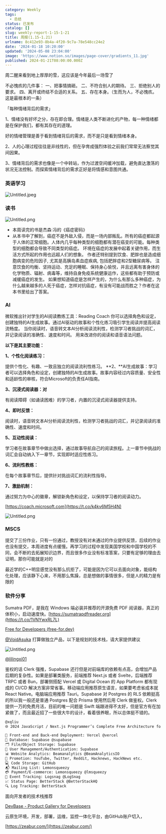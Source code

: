 ```yaml
---
category: Weekly
tags:
  - 总结
status: 已发布
catalog: []
slug: weekly-report-1-15-1-21
title: 周报(1.15-1.21)
urlname: 8c412e93-8b4a-4f20-9c7a-78e548cc24e2
date: '2024-01-18 10:20:00'
updated: '2024-05-08 23:04:00'
image: 'https://www.notion.so/images/page-cover/gradients_11.jpg'
published: 2024-01-21T08:00:00.000Z
---
```


周二醒来看到地上厚厚的雪，这应该是今年最后一场雪了


不必愧疚的几件事：
一、把事情搞砸。
二、不符合别人的期待。
三、拒绝别人的要求。
四、离开或终结不合适的关系。
五、存在本身。（生而为人，不必愧疚。这是最根本的一条）


「每种情绪背后的需求」


1、情绪没有好坏之分，存在即合理。情绪是人类不断进化的产物，每一种情绪都是在保护我们，都有其存在的道理。


好的情绪管理是善于看到情绪背后的需求，而不是只是看到情绪本身。


2、人的心理过程往往是非线性的，但在孕育成强烈体验之前我们常常无法察觉其间因果。


3、情绪背后的需求也像是一个中转站，作为过渡空间缓冲加载，避免直达激荡的状况无法控制。而探索情绪背后的需求正好是将情感和意图共通。


### 英语学习


![Untitled.jpeg](https://prod-files-secure.s3.us-west-2.amazonaws.com/5d24fe63-e567-4804-86f9-9fdc62e13082/faec46dc-9da5-4799-b905-c316418f1168/Untitled.jpeg?X-Amz-Algorithm=AWS4-HMAC-SHA256&X-Amz-Content-Sha256=UNSIGNED-PAYLOAD&X-Amz-Credential=ASIAZI2LB4664ZJ7NUFL%2F20250227%2Fus-west-2%2Fs3%2Faws4_request&X-Amz-Date=20250227T053938Z&X-Amz-Expires=3600&X-Amz-Security-Token=IQoJb3JpZ2luX2VjEDYaCXVzLXdlc3QtMiJGMEQCIHldc6CzoK4GotxZe1gPaHJKckvofvDJ2QiFc6nicXACAiAPQvPt2%2FtcFtV2ce5Dj%2BK0KAIctXge%2FAvRMZr7faTqkir%2FAwhuEAAaDDYzNzQyMzE4MzgwNSIMhIaOlGJZQZ%2FXewFLKtwDjE2xFi72ypzHItp1OWtn0X0IqCKP3ZS2VVcWPbWoeYJZ8V4r5Hxi0yEcOv1jDXnlss8%2FrxGzntwUcrbgeP9WS9R7lhc%2BAMZRfixNRRYLYl3yVIQaAm0Q0Fr%2Fng4BgOPXuAFUmAmK%2BY8cF5h%2BURfYVQvaG2qjhsGxgZJPEWt6en2GbkkznXS1FdjCx7XcFscg7uCXUqS8XFyAPoZU2eNjSfTRVVB4mpeywUZeeJNaei%2BNI2mUsFO0qy0EGi0h%2BFN0ZJ8JbERkq9KJt%2FcDwvR7GyViybmWgkbOkWboiUgzvF50yeIekvQebb9CFwaoGh10MgEh4%2BmZgkj8L%2BWRoT8i6fSzGWzbihUsZFVq3JMhopDBOmdvyd0uzcGXxNupU3LbZuK9aJz31F6oevJlMi0yxhs7QEXm3sdVQZZHLo%2Bn5vuVahEAbbHsPAuOUXklLKAlL%2FZroM7OpSi4s%2BwvdGli4OHHVJoMEzu4nPFa7faanrq1fyiakgPosru4WxKqhcjYHSQBkuXaxRbYPt81PDktrAQVS65bxrGbvvG31aF1zgbCORB0LIfquUWqt4%2FYOyR6X9AtxsRznZoJIyR0Eh5C5WW9CATkaysKmlIeUeoZH6oKX1TD81QkXU2Bd5Uwy%2B3%2FvQY6pgGb49SUPzXMHijtzCA2dZMCcCD6cmdLonD%2B8%2F3%2ByC34TuklIxUEoaqG1CvujyhrlEig4tLzBYpP6ZWDHsELLruyxOkqyJSYJPCxfZrWqOODsLGb5UZMIxZQIwNxcm5tc5%2FPBC%2BRujwmeXiL6kwfl1y3dP2wiKYiibTnPxvkqtNVYjGMSQYeG4o94p%2FvYkceXkEzs75m5eka8j90B9%2BpFAQUXPACLpM5&X-Amz-Signature=1bd435b7850acab89f1b62461e2c996b855cb99f9b433ee6ebc5569a1161b8da&X-Amz-SignedHeaders=host&x-id=GetObject)


### 读书


![Untitled.png](https://prod-files-secure.s3.us-west-2.amazonaws.com/5d24fe63-e567-4804-86f9-9fdc62e13082/08aff459-da99-4ed5-87c6-1f4c95b62ac3/Untitled.png?X-Amz-Algorithm=AWS4-HMAC-SHA256&X-Amz-Content-Sha256=UNSIGNED-PAYLOAD&X-Amz-Credential=ASIAZI2LB4664ZJ7NUFL%2F20250227%2Fus-west-2%2Fs3%2Faws4_request&X-Amz-Date=20250227T053939Z&X-Amz-Expires=3600&X-Amz-Security-Token=IQoJb3JpZ2luX2VjEDYaCXVzLXdlc3QtMiJGMEQCIHldc6CzoK4GotxZe1gPaHJKckvofvDJ2QiFc6nicXACAiAPQvPt2%2FtcFtV2ce5Dj%2BK0KAIctXge%2FAvRMZr7faTqkir%2FAwhuEAAaDDYzNzQyMzE4MzgwNSIMhIaOlGJZQZ%2FXewFLKtwDjE2xFi72ypzHItp1OWtn0X0IqCKP3ZS2VVcWPbWoeYJZ8V4r5Hxi0yEcOv1jDXnlss8%2FrxGzntwUcrbgeP9WS9R7lhc%2BAMZRfixNRRYLYl3yVIQaAm0Q0Fr%2Fng4BgOPXuAFUmAmK%2BY8cF5h%2BURfYVQvaG2qjhsGxgZJPEWt6en2GbkkznXS1FdjCx7XcFscg7uCXUqS8XFyAPoZU2eNjSfTRVVB4mpeywUZeeJNaei%2BNI2mUsFO0qy0EGi0h%2BFN0ZJ8JbERkq9KJt%2FcDwvR7GyViybmWgkbOkWboiUgzvF50yeIekvQebb9CFwaoGh10MgEh4%2BmZgkj8L%2BWRoT8i6fSzGWzbihUsZFVq3JMhopDBOmdvyd0uzcGXxNupU3LbZuK9aJz31F6oevJlMi0yxhs7QEXm3sdVQZZHLo%2Bn5vuVahEAbbHsPAuOUXklLKAlL%2FZroM7OpSi4s%2BwvdGli4OHHVJoMEzu4nPFa7faanrq1fyiakgPosru4WxKqhcjYHSQBkuXaxRbYPt81PDktrAQVS65bxrGbvvG31aF1zgbCORB0LIfquUWqt4%2FYOyR6X9AtxsRznZoJIyR0Eh5C5WW9CATkaysKmlIeUeoZH6oKX1TD81QkXU2Bd5Uwy%2B3%2FvQY6pgGb49SUPzXMHijtzCA2dZMCcCD6cmdLonD%2B8%2F3%2ByC34TuklIxUEoaqG1CvujyhrlEig4tLzBYpP6ZWDHsELLruyxOkqyJSYJPCxfZrWqOODsLGb5UZMIxZQIwNxcm5tc5%2FPBC%2BRujwmeXiL6kwfl1y3dP2wiKYiibTnPxvkqtNVYjGMSQYeG4o94p%2FvYkceXkEzs75m5eka8j90B9%2BpFAQUXPACLpM5&X-Amz-Signature=446b820f65162f1f74d22aab73b40930fe77361292c272a8e154b9a3c7cf6918&X-Amz-SignedHeaders=host&x-id=GetObject)

- 本周读完的书是杰森·冯的《癌症密码》
- 从本书中了解到，癌症不是外敌入侵，而是一场内部叛乱。所有的癌症都起源于人体的正常细胞。人体内几乎每种类型的细胞都有潜在癌变的可能。每种类型的细胞都会导致不同类型的癌症。
环境在癌症的发展中起着关键作用，而生活方式所起的作用也远超人们的想象。
作者还特别提到饮食、肥胖也是造成细胞病变的危险因子, 尤其是高胰岛素血症疾病, 包括肥胖症和2型糖尿病等。
注意饮食的均衡、坚持运动、充足的睡眠、保持身心愉悦，并且远离有害身体的化学物质、辐射、病毒等，维持自身免疫系统健康运作，这些都有助于预防或减缓癌症的发生。
如果想知道癌症是怎样产生的，为什么有那么多种癌症，为什么越来越多的人死于癌症，怎样对抗癌症，有没有可能战而胜之？作者在这本书里给出了答案。

### AI


微软推出针对学生的AI阅读教练工具：Reading Coach
你可以选择角色和设定，创建独特的AI生成故事。通过AI驱动的故事和个性化练习吸引学生阅读并提高阅读流畅度。
当你阅读时，语音转文本AI分析阅读流利性，检测学习者挑战的词汇，并记录阅读的准确性、速度和时间。
用来改进你的阅读和语音语法问题。


**以下是其主要功能：**


**1、个性化阅读练习：**


提供个性化、有趣、一致且独立的阅读流利性练习。
**2、**AI生成故事：学习者可以选择角色和设定，创建独特的AI生成故事。故事内容经过内容质量、安全性和适龄性的审核，符合Microsoft的负责任AI指南。


**3、沉浸式阅读器：对**


有阅读障碍（如诵读困难）的学习者，内置的沉浸式阅读器提供支持。


**4、即时反馈：**


阅读时，语音转文本AI分析阅读流利性，检测学习者挑战的词汇，并记录阅读的准确性、速度和时间。


**5、互动性阅读：**


学习者在故事章节中做出选择，通过故事导航自己的阅读旅程。上一章节中挑战的词汇会自动纳入下一章节，实现即时适应性练习。


**6、流利性教练：**


在每个故事章节后，提供针对挑战词汇的流利性指导。


**7、激励机制：**


通过努力为中心的徽章，解锁新角色和设定，以保持学习者的阅读动力。


[https://coach.microsoft.com](https://t.co/k4kv6M5H4N)


![Untitled.png](https://prod-files-secure.s3.us-west-2.amazonaws.com/5d24fe63-e567-4804-86f9-9fdc62e13082/8f53d036-0cfc-469d-a837-f15107675ae4/Untitled.png?X-Amz-Algorithm=AWS4-HMAC-SHA256&X-Amz-Content-Sha256=UNSIGNED-PAYLOAD&X-Amz-Credential=ASIAZI2LB4664ZJ7NUFL%2F20250227%2Fus-west-2%2Fs3%2Faws4_request&X-Amz-Date=20250227T053939Z&X-Amz-Expires=3600&X-Amz-Security-Token=IQoJb3JpZ2luX2VjEDYaCXVzLXdlc3QtMiJGMEQCIHldc6CzoK4GotxZe1gPaHJKckvofvDJ2QiFc6nicXACAiAPQvPt2%2FtcFtV2ce5Dj%2BK0KAIctXge%2FAvRMZr7faTqkir%2FAwhuEAAaDDYzNzQyMzE4MzgwNSIMhIaOlGJZQZ%2FXewFLKtwDjE2xFi72ypzHItp1OWtn0X0IqCKP3ZS2VVcWPbWoeYJZ8V4r5Hxi0yEcOv1jDXnlss8%2FrxGzntwUcrbgeP9WS9R7lhc%2BAMZRfixNRRYLYl3yVIQaAm0Q0Fr%2Fng4BgOPXuAFUmAmK%2BY8cF5h%2BURfYVQvaG2qjhsGxgZJPEWt6en2GbkkznXS1FdjCx7XcFscg7uCXUqS8XFyAPoZU2eNjSfTRVVB4mpeywUZeeJNaei%2BNI2mUsFO0qy0EGi0h%2BFN0ZJ8JbERkq9KJt%2FcDwvR7GyViybmWgkbOkWboiUgzvF50yeIekvQebb9CFwaoGh10MgEh4%2BmZgkj8L%2BWRoT8i6fSzGWzbihUsZFVq3JMhopDBOmdvyd0uzcGXxNupU3LbZuK9aJz31F6oevJlMi0yxhs7QEXm3sdVQZZHLo%2Bn5vuVahEAbbHsPAuOUXklLKAlL%2FZroM7OpSi4s%2BwvdGli4OHHVJoMEzu4nPFa7faanrq1fyiakgPosru4WxKqhcjYHSQBkuXaxRbYPt81PDktrAQVS65bxrGbvvG31aF1zgbCORB0LIfquUWqt4%2FYOyR6X9AtxsRznZoJIyR0Eh5C5WW9CATkaysKmlIeUeoZH6oKX1TD81QkXU2Bd5Uwy%2B3%2FvQY6pgGb49SUPzXMHijtzCA2dZMCcCD6cmdLonD%2B8%2F3%2ByC34TuklIxUEoaqG1CvujyhrlEig4tLzBYpP6ZWDHsELLruyxOkqyJSYJPCxfZrWqOODsLGb5UZMIxZQIwNxcm5tc5%2FPBC%2BRujwmeXiL6kwfl1y3dP2wiKYiibTnPxvkqtNVYjGMSQYeG4o94p%2FvYkceXkEzs75m5eka8j90B9%2BpFAQUXPACLpM5&X-Amz-Signature=194c25c90faa4b548767d53462bc78961cacfd01eb47c4f22f12447fe9495870&X-Amz-SignedHeaders=host&x-id=GetObject)


### MSCS


提交了三份作业，只有一份通过，教授没有对未通过的作业提供反馈，后续的作业也没有提交，本周进度有点缓慢。再学习的过程中发现美国学校和中国学校的不同，会不断的去拓展知识边界，而且很多作业没有标准答案，只要有足够的理由去证明，那你可能就是对的


最近学的C++明显感觉没有那么抗拒了，可能是因为它可以去面向对象，能结构化处理，应该静下心来，不用那么焦躁，总是想做的事情很多，但是人的精力是有限的


### 软件分享


Sumatra PDF，是我在 Windows 端必装并推荐的开源免费 PDF 阅读器，真正的体积小，启动速度快。[https://sumatrapdfreader.org](https://t.co/1VNYwxRL7L)


[Free for Developers (free-for.dev)](https://free-for.dev/#/)


[@VoidAsuka](https://twitter.com/VoidAsuka) 打算做独立产品，以下是规划的技术栈，请大家提供建议


![Untitled.png](https://prod-files-secure.s3.us-west-2.amazonaws.com/5d24fe63-e567-4804-86f9-9fdc62e13082/93561a3c-b2bc-4a43-bbc5-67e3f740ed5e/Untitled.png?X-Amz-Algorithm=AWS4-HMAC-SHA256&X-Amz-Content-Sha256=UNSIGNED-PAYLOAD&X-Amz-Credential=ASIAZI2LB4664ZJ7NUFL%2F20250227%2Fus-west-2%2Fs3%2Faws4_request&X-Amz-Date=20250227T053939Z&X-Amz-Expires=3600&X-Amz-Security-Token=IQoJb3JpZ2luX2VjEDYaCXVzLXdlc3QtMiJGMEQCIHldc6CzoK4GotxZe1gPaHJKckvofvDJ2QiFc6nicXACAiAPQvPt2%2FtcFtV2ce5Dj%2BK0KAIctXge%2FAvRMZr7faTqkir%2FAwhuEAAaDDYzNzQyMzE4MzgwNSIMhIaOlGJZQZ%2FXewFLKtwDjE2xFi72ypzHItp1OWtn0X0IqCKP3ZS2VVcWPbWoeYJZ8V4r5Hxi0yEcOv1jDXnlss8%2FrxGzntwUcrbgeP9WS9R7lhc%2BAMZRfixNRRYLYl3yVIQaAm0Q0Fr%2Fng4BgOPXuAFUmAmK%2BY8cF5h%2BURfYVQvaG2qjhsGxgZJPEWt6en2GbkkznXS1FdjCx7XcFscg7uCXUqS8XFyAPoZU2eNjSfTRVVB4mpeywUZeeJNaei%2BNI2mUsFO0qy0EGi0h%2BFN0ZJ8JbERkq9KJt%2FcDwvR7GyViybmWgkbOkWboiUgzvF50yeIekvQebb9CFwaoGh10MgEh4%2BmZgkj8L%2BWRoT8i6fSzGWzbihUsZFVq3JMhopDBOmdvyd0uzcGXxNupU3LbZuK9aJz31F6oevJlMi0yxhs7QEXm3sdVQZZHLo%2Bn5vuVahEAbbHsPAuOUXklLKAlL%2FZroM7OpSi4s%2BwvdGli4OHHVJoMEzu4nPFa7faanrq1fyiakgPosru4WxKqhcjYHSQBkuXaxRbYPt81PDktrAQVS65bxrGbvvG31aF1zgbCORB0LIfquUWqt4%2FYOyR6X9AtxsRznZoJIyR0Eh5C5WW9CATkaysKmlIeUeoZH6oKX1TD81QkXU2Bd5Uwy%2B3%2FvQY6pgGb49SUPzXMHijtzCA2dZMCcCD6cmdLonD%2B8%2F3%2ByC34TuklIxUEoaqG1CvujyhrlEig4tLzBYpP6ZWDHsELLruyxOkqyJSYJPCxfZrWqOODsLGb5UZMIxZQIwNxcm5tc5%2FPBC%2BRujwmeXiL6kwfl1y3dP2wiKYiibTnPxvkqtNVYjGMSQYeG4o94p%2FvYkceXkEzs75m5eka8j90B9%2BpFAQUXPACLpM5&X-Amz-Signature=d3b5741a46b51c83d68add60a73a603e3e20791481f61bff1094236e8a345e25&X-Amz-SignedHeaders=host&x-id=GetObject)


[@lilingxi01](https://twitter.com/lilingxi01)


鉴权的话 Clerk 强推，Supabase 还行但是对前端库的依赖有点高，会增加产品后期的复杂性。如果是部署类服务，前端推荐 Next.js 或者 Svelte，后端推荐 TRPC 或者 Bun，部署侧搭配 Vercel 或 Digital Ocean 的 App Platform 都有现成的 CI/CD 解决方案非常省事。移动端应用推荐原生语言，如果要考虑省成本就 React Native。电脑端应用推荐 Tauri。Supabase 对 Postgres 的 RLS 依赖挺高的所以我一般还是普通 Postgres 配合 Prisma 使用然后用 Clerk 做鉴权。Clerk 提供一万的免费月活，目前的唯一问题是 Swift 端跟进得不太好，但是官方有在加紧做了，而且最近招了一些很大牛的设计，看着很养眼，所以总体挺不错的。


```markdown
@xqliu
🌐 2024 JavaScript / Next.js Programmer’s Complete Free Architecture for solo entrepreneur:

🔧 Front-end and Back-end Deployment: Vercel @vercel
💾 Database: Supabase @supabase
🗂️ File/Object Storage: Supabase
👥 User Management/Authentication: Supabase
📊 Website Analytics: Beamanalytics @BeamAnalyticsIO
📣 Promotion: YouTube, Twitter, Reddit, Hacknews, HackNews etc. 
💻 Code Storage: GitHub
📬 Mailing List: Lemonsqueezy
💳 Payment/E-commerce: Lemonsqueezy @lmsqueezy
📌 Event Tracking: Logsnag @LogSnag
📈 Status Page: BetterStack @BetterStackHQ
🔍 Log Tracking: BetterStack
```


面向开发者的技术栈推荐


[DevBase - Product Gallery for Developers](https://devbase.fyi/)


云原生环境，开发，部署，运维，监控一体化平台，由GitHub账户切入，


[https://zeabur.com/](https://zeabur.com/)

